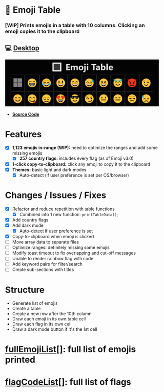 # 🔳 Emoji Table

### [WIP] Prints emojis in a table with 10 columns. Clicking an emoji copies it to the clipboard

## 💻 [Desktop](https://ateadaze.github.io/emoji_table/)

![emoji_table-repo_banner](/images/emoji_table-header.png)

* **[Source Code](https://github.com/ATeaDaze/ateadaze.github.io/blob/main/emoji_table/scripts/main.js)**

# Features
* [x] **1,123 emojis in-range (WIP):** need to optimize the ranges and add some missing emojis
  * [x] **257 country flags:** includes every flag (as of Emoji v3.0)
* [x] **1-click copy-to-clipboard:** click any emoji to copy it to the clipboard
* [x] **Themes:** basic light and dark modes
  * [x] Auto-detect (if user preference is set per OS/browser)

# Changes / Issues / Fixes
* [x] Refactor and reduce repetition with table functions
  * [x] Combined into 1 new function: `printTableData();`
* [x] Add country flags
* [x] Add dark mode
  * [x] Auto-detect if user preference is set
* [x] Copy-to-clipboard when emoji is clicked
* [ ] Move array data to separate files
* [ ] Optimize ranges: definitely missing some emojis
* [ ] Modify toast timeout to fix overlapping and cut-off messages
* [ ] Unable to render rainbow flag with code
* [ ] Add keyword pairs for filter/search
 * [ ] Create sub-sections with titles

# Structure
*  Generate list of emojis
*  Create a table
  *  Create a new row after the 10th column
  *  Draw each emoji in its own table cell
  *  Draw each flag in its own cell
  *  Draw a dark mode button if it's the 1st cell

# [**fullEmojiList[]**](https://github.com/ATeaDaze/ateadaze.github.io/blob/main/emoji_table/fullEmojiList.md): full list of emojis printed

# [**flagCodeList[]**](https://github.com/ATeaDaze/ateadaze.github.io/blob/main/emoji_table/flagCodeList.md): full list of flags
